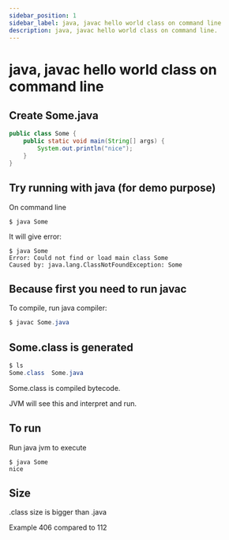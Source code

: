 ```yaml
---
sidebar_position: 1
sidebar_label: java, javac hello world class on command line
description: java, javac hello world class on command line.
---
```


# java, javac hello world class on command line

## Create Some.java

```java
public class Some {
    public static void main(String[] args) {
        System.out.println("nice");
    }
}
```

## Try running with java (for demo purpose)

On command line

```
$ java Some
```

It will give error:

```
$ java Some
Error: Could not find or load main class Some
Caused by: java.lang.ClassNotFoundException: Some
```

## Because first you need to run javac

To compile, run java compiler:

```java
$ javac Some.java
```

## Some.class is generated

```java
$ ls
Some.class  Some.java
```

Some.class is compiled bytecode.

JVM will see this and interpret and run.

## To run

Run java jvm to execute

```
$ java Some
nice
```
## Size

.class size is bigger than .java

Example 406 compared to 112